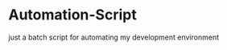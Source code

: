Automation-Script
=========================

just a batch script for automating my development environment
